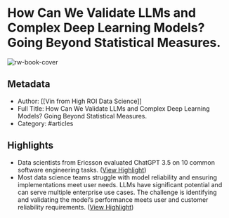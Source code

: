 # How Can We Validate LLMs and Complex Deep Learning Models? Going Beyond Statistical Measures.

![rw-book-cover](https://readwise-assets.s3.amazonaws.com/static/images/article0.00998d930354.png)

## Metadata
- Author: [[Vin from High ROI Data Science]]
- Full Title: How Can We Validate LLMs and Complex Deep Learning Models? Going Beyond Statistical Measures.
- Category: #articles

## Highlights
- Data scientists from Ericsson evaluated ChatGPT 3.5 on 10 common software engineering tasks. ([View Highlight](https://read.readwise.io/read/01h1ws389swrkvx8x257h4kjw8))
- Most data science teams struggle with model reliability and ensuring implementations meet user needs. LLMs have significant potential and can serve multiple enterprise use cases. The challenge is identifying and validating the model’s performance meets user and customer reliability requirements. ([View Highlight](https://read.readwise.io/read/01h1ws3g466vs7hcte0yrbsqwv))
